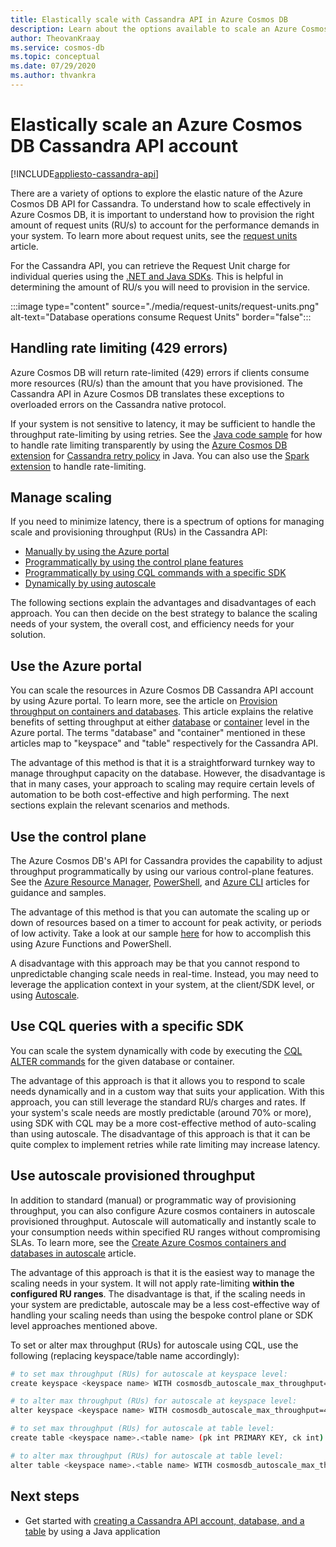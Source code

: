 ```yaml
---
title: Elastically scale with Cassandra API in Azure Cosmos DB
description: Learn about the options available to scale an Azure Cosmos DB Cassandra API account and their advantages/disadvantages
author: TheovanKraay
ms.service: cosmos-db
ms.topic: conceptual
ms.date: 07/29/2020
ms.author: thvankra
---
```


# Elastically scale an Azure Cosmos DB Cassandra API account
[!INCLUDE[appliesto-cassandra-api](includes/appliesto-cassandra-api.md)]

There are a variety of options to explore the elastic nature of the Azure Cosmos DB API for Cassandra. To understand how to scale effectively in Azure Cosmos DB, it is important to understand how to provision the right amount of request units (RU/s) to account for the performance demands in your system. To learn more about request units, see the [request units](request-units.md) article. 

For the Cassandra API, you can retrieve the Request Unit charge for individual queries using the [.NET and Java SDKs](./find-request-unit-charge-cassandra.md). This is helpful in determining the amount of RU/s you will need to provision in the service.

:::image type="content" source="./media/request-units/request-units.png" alt-text="Database operations consume Request Units" border="false":::

## Handling rate limiting (429 errors)

Azure Cosmos DB will return rate-limited (429) errors if clients consume more resources (RU/s) than the amount that you have provisioned. The Cassandra API in Azure Cosmos DB translates these exceptions to overloaded errors on the Cassandra native protocol. 

If your system is not sensitive to latency, it may be sufficient to handle the throughput rate-limiting by using retries. See the [Java code sample](https://github.com/Azure-Samples/azure-cosmos-cassandra-java-retry-sample) for how to handle rate limiting transparently by using the [Azure Cosmos DB extension](https://github.com/Azure/azure-cosmos-cassandra-extensions) for [Cassandra retry policy](https://docs.datastax.com/en/developer/java-driver/4.4/manual/core/retries/) in Java. You can also use the [Spark extension](https://mvnrepository.com/artifact/com.microsoft.azure.cosmosdb/azure-cosmos-cassandra-spark-helper) to handle rate-limiting.

## Manage scaling

If you need to minimize latency, there is a spectrum of options for managing scale and provisioning throughput (RUs) in the Cassandra API:

* [Manually by using the Azure portal](#use-azure-portal)
* [Programmatically by using the control plane features](#use-control-plane)
* [Programmatically by using CQL commands with a specific SDK](#use-cql-queries)
* [Dynamically by using autoscale](#use-autoscale)

The following sections explain the advantages and disadvantages of each approach. You can then decide on the best strategy to balance the scaling needs of your system, the overall cost, and efficiency needs for your solution.

## <a id="use-azure-portal"></a>Use the Azure portal

You can scale the resources in Azure Cosmos DB Cassandra API account by using Azure portal. To learn more, see the article on [Provision throughput on containers and databases](set-throughput.md). This article explains the relative benefits of setting throughput at either [database](set-throughput.md#set-throughput-on-a-database) or [container](set-throughput.md#set-throughput-on-a-container) level in the Azure portal. The terms "database" and "container" mentioned in these articles map to "keyspace" and "table" respectively for the Cassandra API.

The advantage of this method is that it is a straightforward turnkey way to manage throughput capacity on the database. However, the disadvantage is that in many cases, your approach to scaling may require certain levels of automation to be both cost-effective and high performing. The next sections explain the relevant scenarios and methods.

## <a id="use-control-plane"></a>Use the control plane

The Azure Cosmos DB's API for Cassandra provides the capability to adjust throughput programmatically by using our various control-plane features. See the [Azure Resource Manager](./templates-samples-cassandra.md), [PowerShell](powershell-samples.md), and [Azure CLI](cli-samples.md) articles for guidance and samples.

The advantage of this method is that you can automate the scaling up or down of resources based on a timer to account for peak activity, or periods of low activity. Take a look at our sample [here](https://github.com/Azure-Samples/azure-cosmos-throughput-scheduler) for how to accomplish this using Azure Functions and PowerShell.

A disadvantage with this approach may be that you cannot respond to unpredictable changing scale needs in real-time. Instead, you may need to leverage the application context in your system, at the client/SDK level, or using [Autoscale](provision-throughput-autoscale.md).

## <a id="use-cql-queries"></a>Use CQL queries with a specific SDK

You can scale the system dynamically with code by executing the [CQL ALTER commands](cassandra-support.md#keyspace-and-table-options) for the given database or container.

The advantage of this approach is that it allows you to respond to scale needs dynamically and in a custom way that suits your application. With this approach, you can still leverage the standard RU/s charges and rates. If your system's scale needs are mostly predictable (around 70% or more), using SDK with CQL may be a more cost-effective method of auto-scaling than using autoscale. The disadvantage of this approach is that it can be quite complex to implement retries while rate limiting may increase latency.

## <a id="use-autoscale"></a>Use autoscale provisioned throughput

In addition to standard (manual) or programmatic way of provisioning throughput, you can also configure Azure cosmos containers in autoscale provisioned throughput. Autoscale will automatically and instantly scale to your consumption needs within specified RU ranges without compromising SLAs. To learn more, see the [Create Azure Cosmos containers and databases in autoscale](provision-throughput-autoscale.md) article.

The advantage of this approach is that it is the easiest way to manage the scaling needs in your system. It will not apply rate-limiting **within the configured RU ranges**. The disadvantage is that, if the scaling needs in your system are predictable, autoscale may be a less cost-effective way of handling your scaling needs than using the bespoke control plane or SDK level approaches mentioned above.

To set or alter max throughput (RUs) for autoscale using CQL, use the following (replacing keyspace/table name accordingly):

```Bash
# to set max throughput (RUs) for autoscale at keyspace level:
create keyspace <keyspace name> WITH cosmosdb_autoscale_max_throughput=5000;

# to alter max throughput (RUs) for autoscale at keyspace level:
alter keyspace <keyspace name> WITH cosmosdb_autoscale_max_throughput=4000;

# to set max throughput (RUs) for autoscale at table level:
create table <keyspace name>.<table name> (pk int PRIMARY KEY, ck int) WITH cosmosdb_autoscale_max_throughput=5000;

# to alter max throughput (RUs) for autoscale at table level:
alter table <keyspace name>.<table name> WITH cosmosdb_autoscale_max_throughput=4000;
```

## Next steps

- Get started with [creating a Cassandra API account, database, and a table](create-cassandra-api-account-java.md) by using a Java application